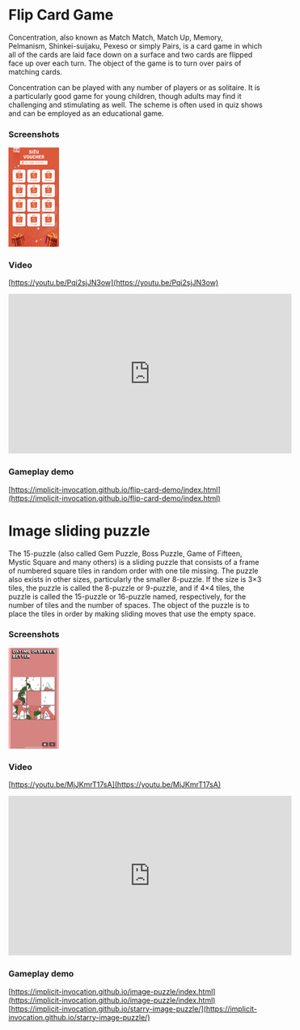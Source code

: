 # Flip Card Game

Concentration, also known as Match Match, Match Up, Memory, Pelmanism, Shinkei-suijaku, Pexeso or simply Pairs, is a card game in which all of the cards are laid face down on a surface and two cards are flipped face up over each turn. The object of the game is to turn over pairs of matching cards.

Concentration can be played with any number of players or as solitaire. It is a particularly good game for young children, though adults may find it challenging and stimulating as well. The scheme is often used in quiz shows and can be employed as an educational game.

### Screenshots
<img src="https://raw.githubusercontent.com/implicit-invocation/playable-ads-demo/master/IMG_3387.PNG" width="100">

### Video
[https://youtu.be/Pqi2sjJN3ow](https://youtu.be/Pqi2sjJN3ow)
<iframe width="560" height="315" src="https://www.youtube.com/embed/Pqi2sjJN3ow" frameborder="0" allow="accelerometer; autoplay; encrypted-media; gyroscope; picture-in-picture" allowfullscreen></iframe>

### Gameplay demo
[https://implicit-invocation.github.io/flip-card-demo/index.html](https://implicit-invocation.github.io/flip-card-demo/index.html)

# Image sliding puzzle

The 15-puzzle (also called Gem Puzzle, Boss Puzzle, Game of Fifteen, Mystic Square and many others) is a sliding puzzle that consists of a frame of numbered square tiles in random order with one tile missing. The puzzle also exists in other sizes, particularly the smaller 8-puzzle. If the size is 3×3 tiles, the puzzle is called the 8-puzzle or 9-puzzle, and if 4×4 tiles, the puzzle is called the 15-puzzle or 16-puzzle named, respectively, for the number of tiles and the number of spaces. The object of the puzzle is to place the tiles in order by making sliding moves that use the empty space.

### Screenshots
<img src="https://raw.githubusercontent.com/implicit-invocation/playable-ads-demo/master/IMG_3389.jpg" width="100">

### Video
[https://youtu.be/MjJKmrT17sA](https://youtu.be/MjJKmrT17sA)
<iframe width="560" height="315" src="https://www.youtube.com/embed/MjJKmrT17sA" frameborder="0" allow="accelerometer; autoplay; encrypted-media; gyroscope; picture-in-picture" allowfullscreen></iframe>

### Gameplay demo 
[https://implicit-invocation.github.io/image-puzzle/index.html](https://implicit-invocation.github.io/image-puzzle/index.html)  
[https://implicit-invocation.github.io/starry-image-puzzle/](https://implicit-invocation.github.io/starry-image-puzzle/)
